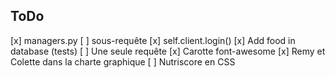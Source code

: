 ## ToDo

[x] managers.py
[ ] sous-requête
[x] self.client.login()
[x] Add food in database (tests)
[ ] Une seule requête
[x] Carotte font-awesome
[x] Remy et Colette dans la charte graphique
[ ] Nutriscore en CSS
